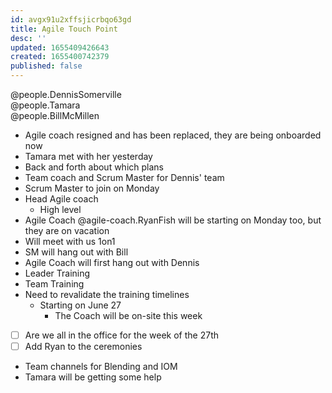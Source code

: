```yaml
---
id: avgx91u2xffsjicrbqo63gd
title: Agile Touch Point
desc: ''
updated: 1655409426643
created: 1655400742379
published: false
---
```


@people.DennisSomerville  
@people.Tamara  
@people.BillMcMillen 

- Agile coach resigned and has been replaced, they are being onboarded now 
- Tamara met with her yesterday
- Back and forth about which plans
- Team coach and Scrum Master for Dennis' team
- Scrum Master to join on Monday
- Head Agile coach
  - High level 
- Agile Coach @agile-coach.RyanFish will be starting on Monday too, but they are on vacation
- Will meet with us 1on1
- SM will hang out with Bill
- Agile Coach will first hang out with Dennis
- Leader Training
- Team Training
- Need to revalidate the training timelines
  - Starting on June 27
    - The Coach will be on-site this week
- [ ] Are we all in the office for the week of the 27th
- [ ] Add Ryan to the ceremonies  
- Team channels for Blending and IOM
- Tamara will be getting some help
